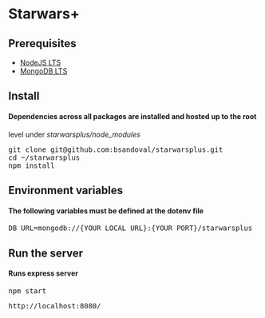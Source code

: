 # Starwars+

## Prerequisites
- [NodeJS LTS](https://nodejs.org/en/ 'NodeJS LTS')
- [MongoDB LTS](https://www.mongodb.com/en 'MongoDB LTS')

## Install

#### Dependencies across all packages are installed and hosted up to the root
level under _starwarsplus/node_modules_

<pre>
git clone git@github.com:bsandoval/starwarsplus.git
cd ~/starwarsplus
npm install
</pre>

## Environment variables

#### The following variables must be defined at the dotenv file

<pre>DB_URL=mongodb://{YOUR_LOCAL_URL}:{YOUR_PORT}/starwarsplus</pre>

## Run the server

#### Runs express server

<pre>npm start</pre>
<pre>http://localhost:8080/</pre>